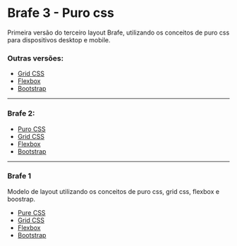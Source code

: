 # Brafe 3 - Puro css

Primeira versão do terceiro layout Brafe, utilizando os conceitos de puro css para dispositivos desktop e mobile.

### Outras versões:

* [Grid CSS](https://github.com/taisesoares/brafe-3-grid-css)
* [Flexbox](https://github.com/taisesoares/brafe-3-flexbox)
* [Bootstrap](https://github.com/taisesoares/brafe-3-bootstrap)

<hr>

### Brafe 2:

* [Puro CSS](https://github.com/taisesoares/brafe-2-pure-css)
* [Grid CSS](https://github.com/taisesoares/brafe-2-grid-css)
* [Flexbox](https://github.com/taisesoares/brafe-2-flexbox)
* [Bootstrap](https://github.com/taisesoares/brafe-2-bootstrap/)

<hr>

### Brafe 1

Modelo de layout utilizando os conceitos de puro css, grid css, flexbox e boostrap.

* [Pure CSS](https://github.com/taisesoares/brafe-pure-css)
* [Grid CSS](https://github.com/taisesoares/brafe-grid-css)
* [Flexbox](https://github.com/taisesoares/brafe-flexbox)
* [Bootstrap](https://github.com/taisesoares/brafe-bootstrap)
